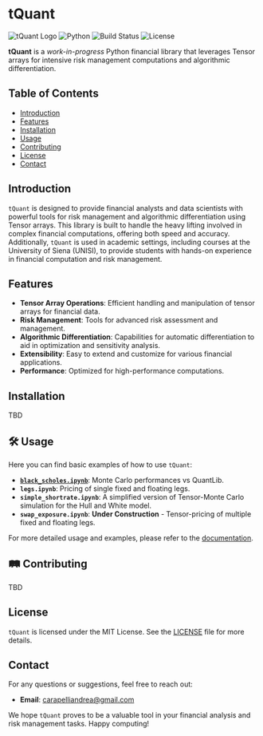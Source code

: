 
# tQuant

![tQuant Logo](https://img.shields.io/badge/tQuant-v0.1.0-blue.svg) ![Python](https://img.shields.io/badge/python-v3.7+-blue.svg) ![Build Status](https://img.shields.io/badge/build-passing-brightgreen.svg) ![License](https://img.shields.io/badge/license-MIT-green.svg)

**tQuant** is a *work-in-progress* Python financial library that leverages Tensor arrays for intensive risk management computations and algorithmic differentiation.

## Table of Contents

- [Introduction](#introduction)
- [Features](#features)
- [Installation](#installation)
- [Usage](#usage)
- [Contributing](#contributing)
- [License](#license)
- [Contact](#contact)

## Introduction

`tQuant` is designed to provide financial analysts and data scientists with powerful tools for risk management and algorithmic differentiation using Tensor arrays. This library is built to handle the heavy lifting involved in complex financial computations, offering both speed and accuracy. Additionally, `tQuant` is used in academic settings, including courses at the University of Siena (UNISI), to provide students with hands-on experience in financial computation and risk management.

## Features

- **Tensor Array Operations**: Efficient handling and manipulation of tensor arrays for financial data.
- **Risk Management**: Tools for advanced risk assessment and management.
- **Algorithmic Differentiation**: Capabilities for automatic differentiation to aid in optimization and sensitivity analysis.
- **Extensibility**: Easy to extend and customize for various financial applications.
- **Performance**: Optimized for high-performance computations.

## Installation
TBD
<!-- To install `tQuant`, simply use pip:

```bash
pip install tQuant
```

Or, if you prefer, clone the repository and install manually:

```bash
git clone https://github.com/yourusername/tQuant.git
cd tQuant
pip install .
``` -->

## 🛠️ Usage

Here you can find basic examples of how to use `tQuant`:

- [**`black_scholes.ipynb`**](https://github.com/andrea220/tQuant/blob/main/examples/10_swap_pricers.ipynb): Monte Carlo performances vs QuantLib.
- **`legs.ipynb`**: Pricing of single fixed and floating legs.
- **`simple_shortrate.ipynb`**: A simplified version of Tensor-Monte Carlo simulation for the Hull and White model.
- **`swap_exposure.ipynb`**: **Under Construction** - Tensor-pricing of multiple fixed and floating legs.


For more detailed usage and examples, please refer to the [documentation](https://github.com/yourusername/tQuant/wiki).

## 🛤️ Contributing

<!-- We welcome contributions to `tQuant`! If you're interested in contributing, please read our [contributing guidelines](CONTRIBUTING.md) to get started. -->
TBD 

## License

`tQuant` is licensed under the MIT License. See the [LICENSE](LICENSE) file for more details.

## Contact

For any questions or suggestions, feel free to reach out:

- **Email**: [carapelliandrea@gmail.com](mailto:carapelliandrea@gmail.com)
<!-- - **GitHub Issues**: [tQuant Issues](https://github.com/yourusername/tQuant/issues) -->

We hope `tQuant` proves to be a valuable tool in your financial analysis and risk management tasks. Happy computing!

